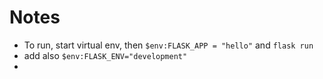 Notes
======
- To run, start virtual env, then ```$env:FLASK_APP = "hello"``` and ```flask run```
- add also ```$env:FLASK_ENV="development"```
- 
